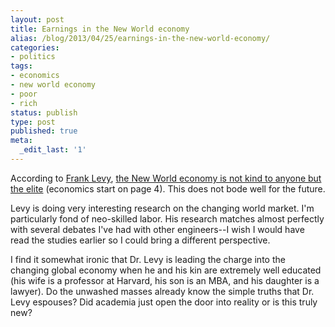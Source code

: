 ```yaml
---
layout: post
title: Earnings in the New World economy
alias: /blog/2013/04/25/earnings-in-the-new-world-economy/
categories:
- politics
tags:
- economics
- new world economy
- poor
- rich
status: publish
type: post
published: true
meta:
  _edit_last: '1'
---
```

According to <a title="Frank Levy" href="https://web.mit.edu/flevy/www/">Frank Levy</a>, <a title="Frank Levy's lecture at Swarthmore" href="https://web.mit.edu/flevy/www/Bernie%20Saffran%20Swarthmnore%20Lecture.pdf">the New World economy is not kind to anyone but the elite</a> (economics start on page 4). This does not bode well for the future.

Levy is doing very interesting research on the changing world market. I'm particularly fond of neo-skilled labor. His research matches almost perfectly with several debates I've had with other engineers--I wish I would have read the studies earlier so I could bring a different perspective.

I find it somewhat ironic that Dr. Levy is leading the charge into the changing global economy when he and his kin are extremely well educated (his wife is a professor at Harvard, his son is an MBA, and his daughter is a lawyer). Do the unwashed masses already know the simple truths that Dr. Levy espouses? Did academia just open the door into reality or is this truly new?
